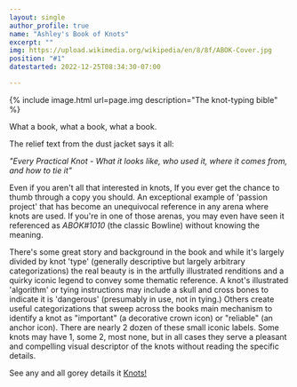 ```yaml
---
layout: single
author_profile: true
name: "Ashley's Book of Knots"
excerpt: ""
img: https://upload.wikimedia.org/wikipedia/en/8/8f/ABOK-Cover.jpg
position: "#1"
datestarted: 2022-12-25T08:34:30-07:00

---
```


{% include image.html url=page.img description="The knot-typing bible" %}

What a book, what a book, what a book.

The relief text from the dust jacket says it all:

_"Every Practical Knot - What it looks like, who used it, where it comes from, and how to tie it"_

Even if you aren't all that interested in knots, If you ever get the chance to thumb through a copy you should.  An exceptional example of 'passion project' that has become an unequivocal reference in any arena where knots are used.  If you're in one of those arenas, you may even have seen it referenced  as _ABOK#1010_ (the classic Bowline) without knowing the meaning.  

There's some great story and background in the book and while it's largely divided by knot 'type' (generally descriptive but largely arbitrary categorizations) the real beauty is in the artfully illustrated renditions and a quirky iconic legend to convey some thematic reference.  A knot's illustrated 'algorithm' or tying instructions may include a skull and cross bones to indicate it is 'dangerous' (presumably in use, not in tying.)  Others create useful categorizations that sweep across the books main mechanism to identify a knot as "important" (a decorative crown icon) or "reliable" (an anchor icon).  There are nearly 2 dozen of these small iconic labels.  Some knots may have 1, some 2, most none, but in all cases they serve a pleasant and compelling visual descriptor of the knots without reading the specific details.


See any and all gorey details it [Knots!](/knots/)